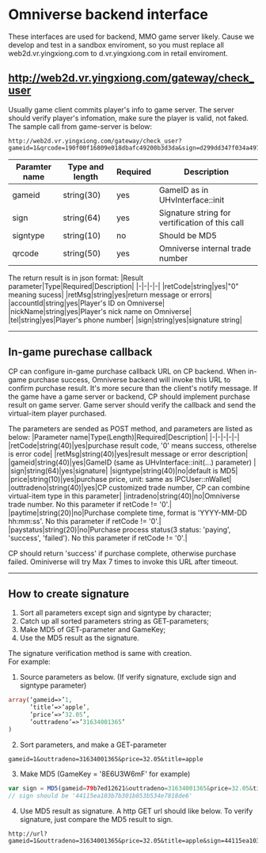 ﻿# **Omniverse backend interface** #
These interfaces are used for backend, MMO game server likely. Cause we develop and test in a sandbox enviroment, so you must replace all web2d.vr.yingxiong.com to d.vr.yingxiong.com in retail enviroment.
## http://web2d.vr.yingxiong.com/gateway/check_user
Usually game client commits player's info to game server. The server should verify player's infomation, make sure the player is valid, not faked.
The sample call from game-server is below:
``` 
http://web2d.vr.yingxiong.com/gateway/check_user?gameid=1&qrcode=190f00f16809e018dbafc49200b3d3da&sign=d299dd347f034a49779ecc5212e971cc
```
|Paramter name|Type and length|Required|Description|
|-|-|-|-|
|gameid|string(30)|yes|GameID as in UHvInterface::init|
|sign|string(64)|yes|Signature string for vertification of this call|
|signtype|string(10)|no|Should be MD5|
|qrcode|string(50)|yes|Omniverse internal trade number|

The return result is in json format:
|Result parameter|Type|Required|Description|
|-|-|-|-|
|retCode|string|yes|"0" meaning sucess|
|retMsg|string|yes|return message or errors|
|accountId|string|yes|Player's ID on Omniverse|
|nickName|string|yes|Player's nick name on Omniverse|
|tel|string|yes|Player's phone number|
|sign|string|yes|signature string| 
**********************************************************************
## In-game purechase callback
CP can configure in-game purchase callback URL on CP backend. When in-game purchase success, Omniverse backend will invoke this URL to confirm purchase result.
It's more secure than the client's notify message. If the game have a game server or backend, CP should implement purchase result on game server. Game server should 
verify the callback and send the virtual-item player purchased.

The parameters are sended as POST method, and parameters are listed as below:
|Parameter name|Type(Length)|Required|Description|
|-|-|-|-|-|
|retCode|string(40)|yes|purchase result code, '0' means success, otherelse is error code|
|retMsg|string(40)|yes|result message or error description|
|gameid|string(40)|yes|GameID (same as UHvInterface::init(...) parameter) |
|sign|string(64)|yes|signature|
|signtype|string(40)|no|default is MD5|
|price|string(10)|yes|purchase price, unit: same as IPCUser::nWallet|
|outtradeno|string(40)|yes|CP customized trade number, CP can combine virtual-item type in this parameter|
|intradeno|string(40)|no|Omniverse trade number. No this parameter if retCode != '0'.|
|paytime|string(20)|no|Purchase complete time, format is 'YYYY-MM-DD hh:mm:ss'. No this parameter if retCode != '0'.|
|paystatus|string(20)|no|Purchase process status(3 status: 'paying', 'success', 'failed'). No this parameter if retCode != '0'.|

CP should return 'success' if purchase complete, otherwise purchase failed. Ominiverse will try Max 7 times to invoke this URL after timeout.
**********************************************************************
## How to create signature
1. Sort all parameters except sign and signtype by character;
2. Catch up all sorted parameters string as GET-parameters;
3. Make MD5 of GET-parameter and GameKey;
4. Use the MD5 result as the signature.

The signature verification method is same with creation.  
For example:
1. Source parameters as below. (If verify signature, exclude sign and signtype parameter) 
```PHP
array(‘gameid=>’1,
      ’title’=>’apple’,
      ’price’=>’32.05’,
      ’outtradeno’=>’31634001365’
)
```
2. Sort parameters, and make a GET-parameter 
```
gameid=1&outtradeno=31634001365&price=32.05&title=apple
```
3. Make MD5 (GameKey = '8E6U3W6mF' for example)
```PHP
var sign = MD5(gameid=79b7ed12621&outtradeno=31634001365&price=32.05&title=applev8E6U3W6mF);
// sign should be '44115ea103b7b301b853b534e7818de6'
```
4. Use MD5 result as signature. A http GET url should like below. To verify signature, just compare the MD5 result to sign. 
```
http://url?gameid=1&outtradeno=31634001365&price=32.05&title=apple&sign=44115ea103b7b301b853b534e7818de6
```



 
    